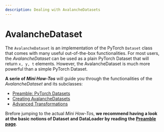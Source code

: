 ```yaml
---
description: Dealing with AvalancheDatasets
---
```


# AvalancheDataset

The `AvalancheDataset` is an implementation of the PyTorch `Dataset` class that comes with many useful out-of-the-box functionalities. For most users, the *AvalancheDataset* can be used as a plain PyTorch Dataset that will return `x, y, t` elements. However, the AvalancheDataset is much more powerful than a simple PyTorch Dataset. 

**A serie of _Mini How-Tos_** will guide you through the functionalities of the *AvalancheDataset* and its subclasses:

- [Preamble: PyTorch Datasets](https://avalanche.continualai.org/how-tos/avalanchedataset/preamble-pytorch-datasets)
- [Creating AvalancheDatasets](https://avalanche.continualai.org/how-tos/avalanchedataset/creating-avalanchedatasets)
- [Advanced Transformations](https://avalanche.continualai.org/how-tos/avalanchedataset/advanced-transformations)

Brefore jumping to the actual *Mini How-To*s, **we recommend having a look at the basic notions of Dataset and DataLoader by reading the [Preamble page](https://avalanche.continualai.org/how-tos/avalanchedataset/preamble-pytorch-datasets)**.
